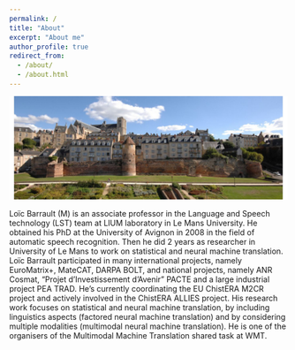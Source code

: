 ```yaml
---
permalink: /
title: "About"
excerpt: "About me"
author_profile: true
redirect_from: 
  - /about/
  - /about.html
---
```

<img src='../images/diaporama-vue-panoramique-cite-plantagenet-ville-du-mans-gilles-mousse.JPG'>

Loïc Barrault (M) is an associate professor in the Language and Speech technology (LST) team at LIUM laboratory in Le Mans University. He obtained his PhD at the University of Avignon in 2008 in the field of automatic speech recognition. Then he did 2 years as researcher in  University of Le Mans to work on statistical and neural machine translation. Loïc Barrault participated in many international projects, namely EuroMatrix+, MateCAT, DARPA BOLT, and national projects, namely ANR Cosmat, “Projet d’Investissement d’Avenir” PACTE and a large industrial project PEA TRAD. He’s currently coordinating the EU ChistERA M2CR project and actively involved in the ChistERA ALLIES project. His research work focuses on statistical and neural machine translation, by including linguistics aspects (factored neural machine translation) and by considering multiple modalities (multimodal neural machine translation). He is one of the organisers of the Multimodal Machine Translation shared task at WMT.


